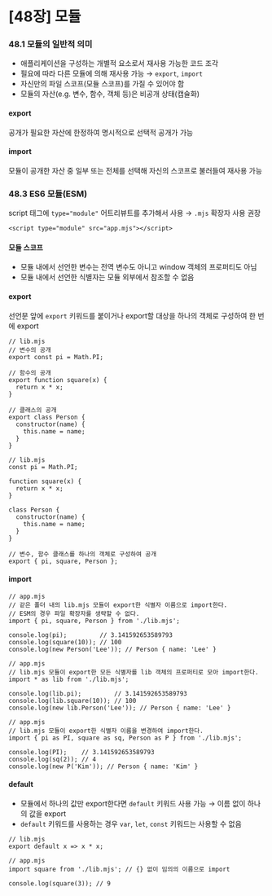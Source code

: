 # [48장] 모듈

### 48.1 모듈의 일반적 의미
- 애플리케이션을 구성하는 개별적 요소로서 재사용 가능한 코드 조각
- 필요에 따라 다른 모듈에 의해 재사용 가능 → `export`, `import`
- 자신만의 파일 스코프(모듈 스코프)를 가질 수 있어야 함
- 모듈의 자산(e.g. 변수, 함수, 객체 등)은 비공개 상태(캡슐화)

#### export
공개가 필요한 자산에 한정하여 명시적으로 선택적 공개가 가능

#### import
모듈이 공개한 자산 중 일부 또는 전체를 선택해 자신의 스코프로 불러들여 재사용 가능

### 48.3 ES6 모듈(ESM)
script 태그에 `type="module"` 어트리뷰트를 추가해서 사용 → `.mjs` 확장자 사용 권장
```
<script type="module" src="app.mjs"></script>
```

#### 모듈 스코프
- 모듈 내에서 선언한 변수는 전역 변수도 아니고 window 객체의 프로퍼티도 아님
- 모듈 내에서 선언한 식별자는 모듈 외부에서 참조할 수 없음

#### export
선언문 앞에 `export` 키워드를 붙이거나 export할 대상을 하나의 객체로 구성하여 한 번에 export
```
// lib.mjs
// 변수의 공개
export const pi = Math.PI;

// 함수의 공개
export function square(x) {
  return x * x;
}

// 클래스의 공개
export class Person {
  constructor(name) {
    this.name = name;
  }
}
```

```
// lib.mjs
const pi = Math.PI;

function square(x) {
  return x * x;
}

class Person {
  constructor(name) {
    this.name = name;
  }
}

// 변수, 함수 클래스를 하나의 객체로 구성하여 공개
export { pi, square, Person };
```

#### import
```
// app.mjs
// 같은 폴더 내의 lib.mjs 모듈이 export한 식별자 이름으로 import한다.
// ESM의 경우 파일 확장자를 생략할 수 없다.
import { pi, square, Person } from './lib.mjs';

console.log(pi);         // 3.141592653589793
console.log(square(10)); // 100
console.log(new Person('Lee')); // Person { name: 'Lee' }
```
```
// app.mjs
// lib.mjs 모듈이 export한 모든 식별자를 lib 객체의 프로퍼티로 모아 import한다.
import * as lib from './lib.mjs';

console.log(lib.pi);         // 3.141592653589793
console.log(lib.square(10)); // 100
console.log(new lib.Person('Lee')); // Person { name: 'Lee' }
```
```
// app.mjs
// lib.mjs 모듈이 export한 식별자 이름을 변경하여 import한다.
import { pi as PI, square as sq, Person as P } from './lib.mjs';

console.log(PI);    // 3.141592653589793
console.log(sq(2)); // 4
console.log(new P('Kim')); // Person { name: 'Kim' }
```

#### default
- 모듈에서 하나의 값만 export한다면 `default` 키워드 사용 가능 → 이름 없이 하나의 값을 export
- `default` 키워드를 사용하는 경우 `var`, `let`, `const` 키워드는 사용할 수 없음
```
// lib.mjs
export default x => x * x;

// app.mjs
import square from './lib.mjs'; // {} 없이 임의의 이름으로 import

console.log(square(3)); // 9
```